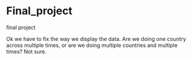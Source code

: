 # Final_project
final project

Ok we have to fix the way we display the data. Are we doing one country across multiple times, or are we doing multiple countries and multiple times? Not sure.
